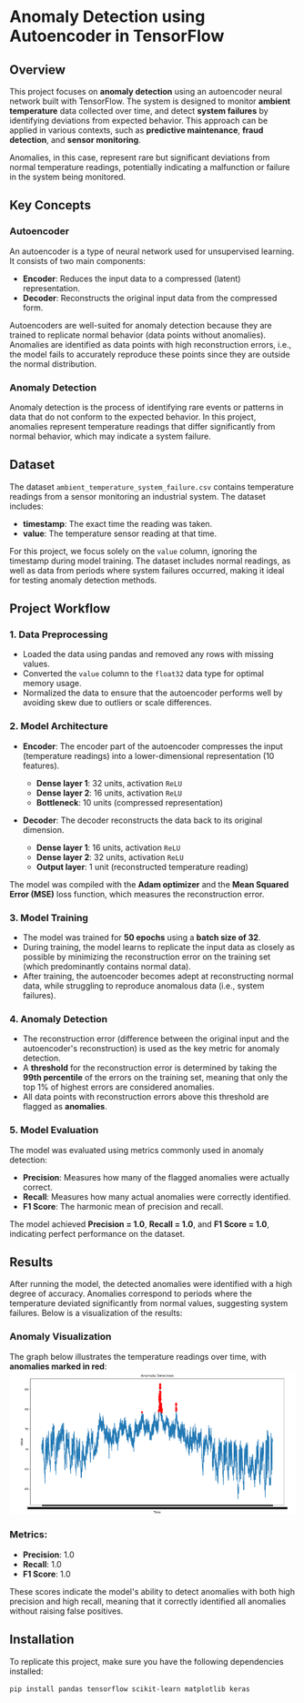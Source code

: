 # Anomaly Detection using Autoencoder in TensorFlow

## Overview
This project focuses on **anomaly detection** using an autoencoder neural network built with TensorFlow. The system is designed to monitor **ambient temperature** data collected over time, and detect **system failures** by identifying deviations from expected behavior. This approach can be applied in various contexts, such as **predictive maintenance**, **fraud detection**, and **sensor monitoring**.

Anomalies, in this case, represent rare but significant deviations from normal temperature readings, potentially indicating a malfunction or failure in the system being monitored.

## Key Concepts

### Autoencoder
An autoencoder is a type of neural network used for unsupervised learning. It consists of two main components:
- **Encoder**: Reduces the input data to a compressed (latent) representation.
- **Decoder**: Reconstructs the original input data from the compressed form.

Autoencoders are well-suited for anomaly detection because they are trained to replicate normal behavior (data points without anomalies). Anomalies are identified as data points with high reconstruction errors, i.e., the model fails to accurately reproduce these points since they are outside the normal distribution.

### Anomaly Detection
Anomaly detection is the process of identifying rare events or patterns in data that do not conform to the expected behavior. In this project, anomalies represent temperature readings that differ significantly from normal behavior, which may indicate a system failure.

## Dataset
The dataset `ambient_temperature_system_failure.csv` contains temperature readings from a sensor monitoring an industrial system. The dataset includes:
- **timestamp**: The exact time the reading was taken.
- **value**: The temperature sensor reading at that time.

For this project, we focus solely on the `value` column, ignoring the timestamp during model training. The dataset includes normal readings, as well as data from periods where system failures occurred, making it ideal for testing anomaly detection methods.

## Project Workflow

### 1. Data Preprocessing
- Loaded the data using pandas and removed any rows with missing values.
- Converted the `value` column to the `float32` data type for optimal memory usage.
- Normalized the data to ensure that the autoencoder performs well by avoiding skew due to outliers or scale differences.

### 2. Model Architecture
- **Encoder**: The encoder part of the autoencoder compresses the input (temperature readings) into a lower-dimensional representation (10 features).
  - **Dense layer 1**: 32 units, activation `ReLU`
  - **Dense layer 2**: 16 units, activation `ReLU`
  - **Bottleneck**: 10 units (compressed representation)
  
- **Decoder**: The decoder reconstructs the data back to its original dimension.
  - **Dense layer 1**: 16 units, activation `ReLU`
  - **Dense layer 2**: 32 units, activation `ReLU`
  - **Output layer**: 1 unit (reconstructed temperature reading)

The model was compiled with the **Adam optimizer** and the **Mean Squared Error (MSE)** loss function, which measures the reconstruction error.

### 3. Model Training
- The model was trained for **50 epochs** using a **batch size of 32**.
- During training, the model learns to replicate the input data as closely as possible by minimizing the reconstruction error on the training set (which predominantly contains normal data).
- After training, the autoencoder becomes adept at reconstructing normal data, while struggling to reproduce anomalous data (i.e., system failures).

### 4. Anomaly Detection
- The reconstruction error (difference between the original input and the autoencoder's reconstruction) is used as the key metric for anomaly detection.
- A **threshold** for the reconstruction error is determined by taking the **99th percentile** of the errors on the training set, meaning that only the top 1% of highest errors are considered anomalies.
- All data points with reconstruction errors above this threshold are flagged as **anomalies**.

### 5. Model Evaluation
The model was evaluated using metrics commonly used in anomaly detection:
- **Precision**: Measures how many of the flagged anomalies were actually correct.
- **Recall**: Measures how many actual anomalies were correctly identified.
- **F1 Score**: The harmonic mean of precision and recall.

The model achieved **Precision = 1.0**, **Recall = 1.0**, and **F1 Score = 1.0**, indicating perfect performance on the dataset.

## Results
After running the model, the detected anomalies were identified with a high degree of accuracy. Anomalies correspond to periods where the temperature deviated significantly from normal values, suggesting system failures. Below is a visualization of the results:

### Anomaly Visualization
The graph below illustrates the temperature readings over time, with **anomalies marked in red**:
![Anomaly Detection Plot](./Anomaly-Detection.png)

### Metrics:
- **Precision**: 1.0
- **Recall**: 1.0
- **F1 Score**: 1.0

These scores indicate the model's ability to detect anomalies with both high precision and high recall, meaning that it correctly identified all anomalies without raising false positives.

## Installation
To replicate this project, make sure you have the following dependencies installed:

```bash
pip install pandas tensorflow scikit-learn matplotlib keras
